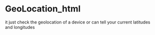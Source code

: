 # GeoLocation_html
it just check the geolocation of a device or can tell your current latitudes and longitudes
